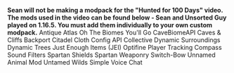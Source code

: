 **Sean will not be making a modpack for the "Hunted for 100 Days" video. The mods used in the video can be found below - Sean and Unsorted Guy played on 1.16.5. You must add them individually to your own custom modpack.** 
Antique Atlas
Oh The Biomes You'll Go
CaveBiomeAPI
Caves & Cliffs Backport
Citadel
Cloth Config API
Collective
Dynamic Surroundings
Dynamic Trees
Just Enough Items (JEI)
Optifine
Player Tracking Compass
Sound Filters
Spartan Shields
Spartan Weaponry
Switch-Bow
Unnamed Animal Mod
Untamed Wilds
Simple Voice Chat